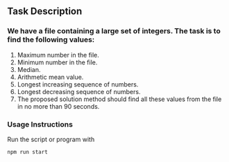 ## Task Description

### We have a file containing a large set of integers. The task is to find the following values:

1. Maximum number in the file.
2. Minimum number in the file.
3. Median.
4. Arithmetic mean value.
5. Longest increasing sequence of numbers.
6. Longest decreasing sequence of numbers.
7. The proposed solution method should find all these values from the file in no more than 90 seconds.

### Usage Instructions

Run the script or program with

```
npm run start
```
